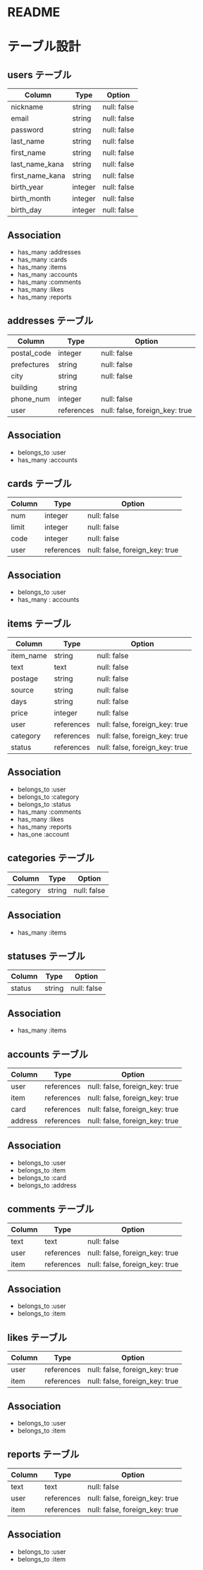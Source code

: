 # README
# テーブル設計


## users テーブル
| Column          | Type    | Option      |
| ----------------| ------- | ----------- |
| nickname        | string  | null: false |
| email           | string  | null: false |
| password        | string  | null: false |
| last_name       | string  | null: false |
| first_name      | string  | null: false |
| last_name_kana  | string  | null: false |
| first_name_kana | string  | null: false |
| birth_year      | integer | null: false |
| birth_month     | integer | null: false |
| birth_day       | integer | null: false |

## Association
- has_many :addresses
- has_many :cards
- has_many :items
- has_many :accounts
- has_many :comments
- has_many :likes
- has_many :reports


## addresses テーブル
| Column      | Type       | Option                         |
| ----------- | ---------- | ------------------------------ |
| postal_code | integer    | null: false                    |
| prefectures | string     | null: false                    |
| city        | string     | null: false                    |
| building    | string     |                                |
| phone_num   | integer    | null: false                    |
| user        | references | null: false, foreign_key: true |

## Association
- belongs_to :user
- has_many :accounts


 ## cards テーブル
| Column | Type       | Option                         |
| ------ | ---------- | ------------------------------ |
| num    | integer    | null: false                    |
| limit  | integer    | null: false                    |
| code   | integer    | null: false                    |
| user   | references | null: false, foreign_key: true |

## Association
- belongs_to :user
- has_many : accounts


## items テーブル
| Column    | Type       | Option                         |
| --------- | ---------- | ------------------------------ |
| item_name | string     | null: false                    |
| text      | text       | null: false                    |
| postage   | string     | null: false                    |
| source    | string     | null: false                    |
| days      | string     | null: false                    |
| price     | integer    | null: false                    |
| user      | references | null: false, foreign_key: true |
| category  | references | null: false, foreign_key: true |
| status    | references | null: false, foreign_key: true |

## Association
- belongs_to :user
- belongs_to :category
- belongs_to :status
- has_many :comments
- has_many :likes
- has_many :reports
- has_one :account


## categories テーブル
| Column   | Type   | Option      |
| ------   | ------ | ----------- |
| category | string | null: false |

## Association
- has_many :items


## statuses テーブル
| Column | Type   | Option      |
| ------ | ------ | ----------- |
| status | string | null: false |

## Association
- has_many :items


## accounts テーブル
| Column  | Type       | Option                         |
| ------- | ---------- | ------------------------------ |
| user    | references | null: false, foreign_key: true |
| item    | references | null: false, foreign_key: true |
| card    | references | null: false, foreign_key: true |
| address | references | null: false, foreign_key: true |

## Association
- belongs_to :user
- belongs_to :item
- belongs_to :card
- belongs_to :address


## comments テーブル
| Column | Type       | Option                         |
| ------ | ---------- | ------------------------------ |
| text   | text       | null: false                    |
| user   | references | null: false, foreign_key: true |
| item   | references | null: false, foreign_key: true |

## Association
- belongs_to :user
- belongs_to :item


## likes テーブル
| Column | Type       | Option                         |
| ------ | ---------- | ------------------------------ |
| user   | references | null: false, foreign_key: true |
| item   | references | null: false, foreign_key: true |

## Association
- belongs_to :user
- belongs_to :item


## reports テーブル
| Column | Type       | Option                         |
| ------ | ---------- | ------------------------------ |
| text   | text       | null: false                    |
| user   | references | null: false, foreign_key: true |
| item   | references | null: false, foreign_key: true |

## Association
- belongs_to :user
- belongs_to :item

